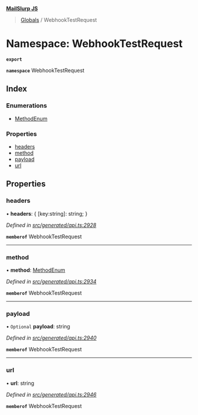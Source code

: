 **[MailSlurp JS](../README.md)**

> [Globals](../README.md) / WebhookTestRequest

# Namespace: WebhookTestRequest

**`export`** 

**`namespace`** WebhookTestRequest

## Index

### Enumerations

* [MethodEnum](../enums/webhooktestrequest.methodenum.md)

### Properties

* [headers](webhooktestrequest.md#headers)
* [method](webhooktestrequest.md#method)
* [payload](webhooktestrequest.md#payload)
* [url](webhooktestrequest.md#url)

## Properties

### headers

•  **headers**: { [key:string]: string;  }

*Defined in [src/generated/api.ts:2928](https://github.com/mailslurp/mailslurp-client/blob/c6aef6d/src/generated/api.ts#L2928)*

**`memberof`** WebhookTestRequest

___

### method

•  **method**: [MethodEnum](../enums/webhooktestrequest.methodenum.md)

*Defined in [src/generated/api.ts:2934](https://github.com/mailslurp/mailslurp-client/blob/c6aef6d/src/generated/api.ts#L2934)*

**`memberof`** WebhookTestRequest

___

### payload

• `Optional` **payload**: string

*Defined in [src/generated/api.ts:2940](https://github.com/mailslurp/mailslurp-client/blob/c6aef6d/src/generated/api.ts#L2940)*

**`memberof`** WebhookTestRequest

___

### url

•  **url**: string

*Defined in [src/generated/api.ts:2946](https://github.com/mailslurp/mailslurp-client/blob/c6aef6d/src/generated/api.ts#L2946)*

**`memberof`** WebhookTestRequest
